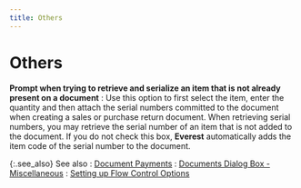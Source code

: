 ```yaml
---
title: Others
---
```


# Others


**Prompt when trying to retrieve and serialize  an item that is not already present on a document**
: Use this option to first select the item, enter  the quantity and then attach the serial numbers committed to the document  when creating a sales or purchase return document. When retrieving serial  numbers, you may retrieve the serial number of an item that is not added  to the document. If you do not check this box, **Everest**  automatically adds the item code of the serial number to the document.


{:.see_also}
See also
: [Document  Payments]({{site.bp_baseurl}}/flow-ctrl/ctrl/doc-frm/misc/document_payments_business_process_contents.html)
: [Documents  Dialog Box - Miscellaneous]({{site.bp_baseurl}}/flow-ctrl/ctrl/doc-frm/misc/flow_control_setup_dialog_box_miscellaneous_tab_con.html)
: [Setting  up Flow Control Options]({{site.bp_baseurl}}/flow-ctrl/ctrl/opt/setting_flow_control_options.html)
